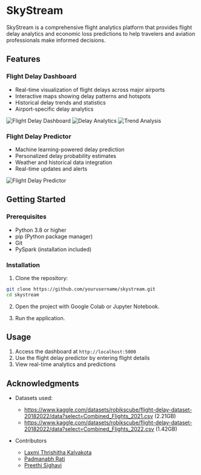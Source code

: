 # SkyStream

SkyStream is a comprehensive flight analytics platform that provides flight delay analytics and economic loss predictions to help travelers and aviation professionals make informed decisions.

## Features

### Flight Delay Dashboard
- Real-time visualization of flight delays across major airports
- Interactive maps showing delay patterns and hotspots
- Historical delay trends and statistics
- Airport-specific delay analytics

![Flight Delay Dashboard](https://github.com/user-attachments/assets/485d3188-bdde-4966-a935-86a58c6fa61e)
![Delay Analytics](https://github.com/user-attachments/assets/512c1545-0abd-46b1-89cf-6167f6944e10)
![Trend Analysis](https://github.com/user-attachments/assets/83752f73-9ebe-4cab-a6de-56c6f2706782)

### Flight Delay Predictor
- Machine learning-powered delay prediction
- Personalized delay probability estimates
- Weather and historical data integration
- Real-time updates and alerts

![Flight Delay Predictor](https://github.com/user-attachments/assets/dafa73b7-9f84-4046-9e3e-f065985551b1)

## Getting Started

### Prerequisites
- Python 3.8 or higher
- pip (Python package manager)
- Git
- PySpark (installation included)

### Installation

1. Clone the repository:
```bash
git clone https://github.com/yourusername/skystream.git
cd skystream
```

2. Open the project with Google Colab or Jupyter Notebook.

3. Run the application.


## Usage

1. Access the dashboard at `http://localhost:5000`
2. Use the flight delay predictor by entering flight details
3. View real-time analytics and predictions


## Acknowledgments

- Datasets used:
    - https://www.kaggle.com/datasets/robikscube/flight-delay-dataset-20182022/data?select=Combined_Flights_2021.csv (2.21GB)
    - https://www.kaggle.com/datasets/robikscube/flight-delay-dataset-20182022/data?select=Combined_Flights_2022.csv (1.42GB)

- Contributors
    - [Laxmi Thrishitha Kalvakota](https://www.linkedin.com/in/thrishitha-kalvakota/)
    - [Padmanabh Rati](https://www.linkedin.com/in/padmanabh-rathi-8b5083189/)
    - [Preethi Sighavi](https://www.linkedin.com/in/preethisighavi/)

